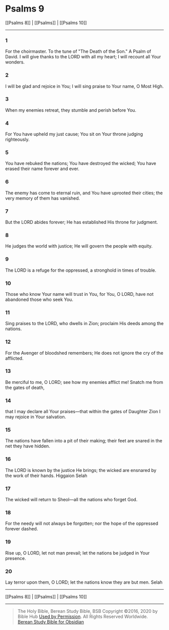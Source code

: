 # Psalms 9

[[Psalms 8]] | [[Psalms]] | [[Psalms 10]]

---

### 1
For the choirmaster. To the tune of "The Death of the Son." A Psalm of David. I will give thanks to the LORD with all my heart; I will recount all Your wonders.

### 2
I will be glad and rejoice in You; I will sing praise to Your name, O Most High.

### 3
When my enemies retreat, they stumble and perish before You.

### 4
For You have upheld my just cause; You sit on Your throne judging righteously.

### 5
You have rebuked the nations; You have destroyed the wicked; You have erased their name forever and ever.

### 6
The enemy has come to eternal ruin, and You have uprooted their cities; the very memory of them has vanished.

### 7
But the LORD abides forever; He has established His throne for judgment.

### 8
He judges the world with justice; He will govern the people with equity.

### 9
The LORD is a refuge for the oppressed, a stronghold in times of trouble.

### 10
Those who know Your name will trust in You, for You, O LORD, have not abandoned those who seek You.

### 11
Sing praises to the LORD, who dwells in Zion; proclaim His deeds among the nations.

### 12
For the Avenger of bloodshed remembers; He does not ignore the cry of the afflicted.

### 13
Be merciful to me, O LORD; see how my enemies afflict me! Snatch me from the gates of death,

### 14
that I may declare all Your praises—that within the gates of Daughter Zion I may rejoice in Your salvation.

### 15
The nations have fallen into a pit of their making; their feet are snared in the net they have hidden.

### 16
The LORD is known by the justice He brings; the wicked are ensnared by the work of their hands. Higgaion Selah

### 17
The wicked will return to Sheol—all the nations who forget God.

### 18
For the needy will not always be forgotten; nor the hope of the oppressed forever dashed.

### 19
Rise up, O LORD, let not man prevail; let the nations be judged in Your presence.

### 20
Lay terror upon them, O LORD; let the nations know they are but men. Selah

---

[[Psalms 8]] | [[Psalms]] | [[Psalms 10]]

---

> The Holy Bible, Berean Study Bible, BSB
> Copyright &copy;2016, 2020 by Bible Hub
> [Used by Permission](https://berean.bible/terms.htm). All Rights Reserved Worldwide.
> [Berean Study Bible for Obsidian](https://github.com/gapmiss/berean-study-bible-for-obsidian)

